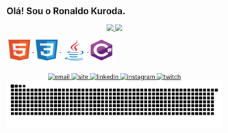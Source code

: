 ## Olá! Sou o Ronaldo Kuroda.

<div align="center">
  
  <a href="https://github.com/ronaldokuroda">
    
  <img height="200em" src="https://github-readme-stats.vercel.app/api?username=ronaldokuroda&show_icons=true&theme=dracula&include_all_commits=true&count_private=true"/>
    
  <img height="200em" src="https://github-readme-stats.vercel.app/api/top-langs/?username=ronaldokuroda&langs_count=10&langs_count=7&theme=dracula"/> 
    
</div>
<div style="display: inline_block"><br>
  <img align="center" alt="Ronaldo-HTML" height="50" width="60" src="https://raw.githubusercontent.com/devicons/devicon/master/icons/html5/html5-original.svg">
  <img align="center" alt="Ronaldo-CSS" height="50" width="60" src="https://raw.githubusercontent.com/devicons/devicon/master/icons/css3/css3-original.svg">
  <img align="center" alt="Ronaldo-Java" height="50" width="60" src="https://raw.githubusercontent.com/devicons/devicon/master/icons/java/java-original.svg">
  <img align="center" alt="Ronaldo-Csharp" height="50" width="60" src="https://raw.githubusercontent.com/devicons/devicon/master/icons/csharp/csharp-original.svg">
</div>
  
 ##
  
<div align="center">
  
  <a href="mailto:ronaldokuroda@hotmail.com" target="_blank"> 
    <img src="https://img.icons8.com/external-kiranshastry-lineal-color-kiranshastry/344/external-email-multimedia-kiranshastry-lineal-color-kiranshastry-1.png" alt="email" height="100" width="100" target="_blank"/> 
  </a>
  
  <a href="https://www.ronaldokuroda.com" target="_blank"> 
    <img src="https://img.icons8.com/color-glass/344/domain.png" alt="site" height="100" width="100" target="_blank"/> 
  </a>
  
  <a href="https://www.linkedin.com/in/ronaldokuroda/" target="_blank"> 
    <img src="https://img.icons8.com/external-justicon-flat-justicon/344/external-linkedin-social-media-justicon-flat-justicon.png" alt="linkedin" height="100" width="100" target="_blank" /> 
  </a>
  
  <a href="https://www.instagram.com/ronaldokuroda" target="_blank"> 
    <img src="https://img.icons8.com/color/344/instagram-new--v1.png" alt="instagram" height="100" width="100" target="_blank" /> 
  </a>
  
  <a href="https://www.twitch.tv/h1r04" target="_blank"> 
    <img src="https://img.icons8.com/external-justicon-flat-justicon/344/external-twitch-social-media-justicon-flat-justicon.png" alt="twitch" height="100" width="100" target="_blank" /> 
  </a>




<picture>
  <source media="(prefers-color-scheme: dark)" srcset="https://raw.githubusercontent.com/ronaldokuroda/ronaldokuroda/output/github-contribution-grid-snake-dark.svg">
  <source media="(prefers-color-scheme: light)" srcset="https://raw.githubusercontent.com/ronaldokuroda/ronaldokuroda/output/github-contribution-grid-snake.svg">
  <img alt="github contribution grid snake animation" src="https://raw.githubusercontent.com/ronaldokuroda/ronaldokuroda/output/github-contribution-grid-snake.svg">
</picture>


  
</div>
